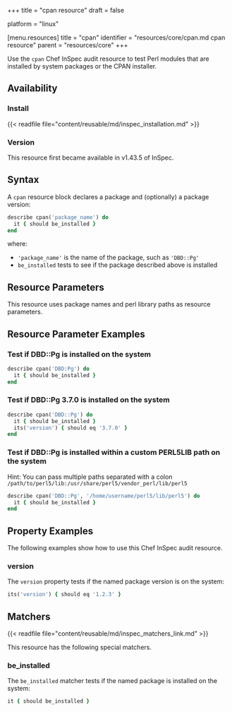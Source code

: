 +++
title = "cpan resource"
draft = false

platform = "linux"

[menu.resources]
    title = "cpan"
    identifier = "resources/core/cpan.md cpan resource"
    parent = "resources/core"
+++

Use the `cpan` Chef InSpec audit resource to test Perl modules that are installed by system packages or the CPAN installer.

## Availability

### Install

{{< readfile file="content/reusable/md/inspec_installation.md" >}}

### Version

This resource first became available in v1.43.5 of InSpec.

## Syntax

A `cpan` resource block declares a package and (optionally) a package version:

```ruby
describe cpan('package_name') do
  it { should be_installed }
end
```

where:

- `'package_name'` is the name of the package, such as `'DBD::Pg'`
- `be_installed` tests to see if the package described above is installed

## Resource Parameters

This resource uses package names and perl library paths as resource parameters.

## Resource Parameter Examples

### Test if DBD::Pg is installed on the system

```ruby
describe cpan('DBD:Pg') do
  it { should be_installed }
end
```

### Test if DBD::Pg 3.7.0 is installed on the system

```ruby
describe cpan('DBD::Pg') do
  it { should be_installed }
  its('version') { should eq '3.7.0' }
end
```

### Test if DBD::Pg is installed within a custom PERL5LIB path on the system

Hint: You can pass multiple paths separated with a colon
`/path/to/perl5/lib:/usr/share/perl5/vendor_perl/lib/perl5`

```ruby
describe cpan('DBD::Pg', '/home/username/perl5/lib/perl5') do
  it { should be_installed }
end
```

## Property Examples

The following examples show how to use this Chef InSpec audit resource.

### version

The `version` property tests if the named package version is on the system:

```ruby
its('version') { should eq '1.2.3' }
```

## Matchers

{{< readfile file="content/reusable/md/inspec_matchers_link.md" >}}

This resource has the following special matchers.

### be_installed

The `be_installed` matcher tests if the named package is installed on the system:

```ruby
it { should be_installed }
```
